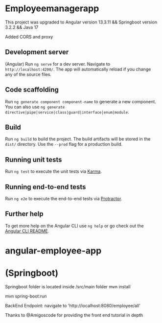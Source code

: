 # Employeemanagerapp

This project was upgraded to Angular version 13.3.11 && Springboot version 3.2.2 && Java 17

Added CORS  and proxy 


## Development server
(Angular)
  Run `ng serve` for a dev server. Navigate to `http://localhost:4200/`. The app will automatically reload if you change any of the source files.

## Code scaffolding

Run `ng generate component component-name` to generate a new component. You can also use `ng generate directive|pipe|service|class|guard|interface|enum|module`.

## Build

Run `ng build` to build the project. The build artifacts will be stored in the `dist/` directory. Use the `--prod` flag for a production build.

## Running unit tests

Run `ng test` to execute the unit tests via [Karma](https://karma-runner.github.io).

## Running end-to-end tests

Run `ng e2e` to execute the end-to-end tests via [Protractor](http://www.protractortest.org/).

## Further help

To get more help on the Angular CLI use `ng help` or go check out the [Angular CLI README](https://github.com/angular/angular-cli/blob/master/README.md).
# angular-employee-app

# (Springboot)

Springboot folder is located inside /src/main folder
mvn install

mvn spring-boot:run

BackEnd Endpoint: navigate to  'http://localhost:8080/employee/all'


Thanks to @Amigoscode for providing the front end tutorial in depth


